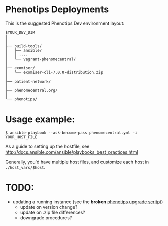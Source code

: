 # Phenotips Deployments

This is the suggested Phenotips Dev environment layout:

```
$YOUR_DEV_DIR
│
│
├── build-tools/
│   ├── ansible/
│   │ ....
│   └── vagrant-phenomecentral/
│
├── exomiser/
│   └── exomiser-cli-7.0.0-distribution.zip
│
├── patient-network/
│
├── phenomecentral.org/
│
└── phenotips/

```

# Usage example:

    $ ansible-playbook --ask-become-pass phenomecentral.yml -i YOUR_HOST_FILE

As a guide to setting up the hostfile, see http://docs.ansible.com/ansible/playbooks_best_practices.html

Generally, you'd have multiple host files, and customize each host in
`./host_vars/$host`.

# TODO:

- updating a running instance (see the **broken** [phenotips upgrade scritpt](https://phenotips.org/AdminGuide/Upgrade))
   - update on version change?
   - update on .zip file differences?
   - downgrade procedures?
